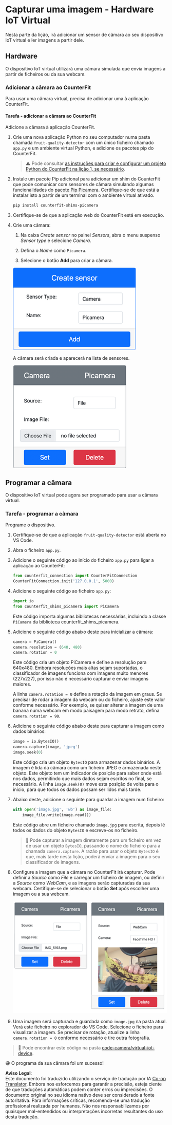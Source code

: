 <!--
CO_OP_TRANSLATOR_METADATA:
{
  "original_hash": "3ba7150ffc4a6999f6c3cfb4906ec7df",
  "translation_date": "2025-08-25T21:00:54+00:00",
  "source_file": "4-manufacturing/lessons/2-check-fruit-from-device/virtual-device-camera.md",
  "language_code": "pt"
}
-->
# Capturar uma imagem - Hardware IoT Virtual

Nesta parte da lição, irá adicionar um sensor de câmara ao seu dispositivo IoT virtual e ler imagens a partir dele.

## Hardware

O dispositivo IoT virtual utilizará uma câmara simulada que envia imagens a partir de ficheiros ou da sua webcam.

### Adicionar a câmara ao CounterFit

Para usar uma câmara virtual, precisa de adicionar uma à aplicação CounterFit.

#### Tarefa - adicionar a câmara ao CounterFit

Adicione a câmara à aplicação CounterFit.

1. Crie uma nova aplicação Python no seu computador numa pasta chamada `fruit-quality-detector` com um único ficheiro chamado `app.py` e um ambiente virtual Python, e adicione os pacotes pip do CounterFit.

    > ⚠️ Pode consultar [as instruções para criar e configurar um projeto Python do CounterFit na lição 1, se necessário](../../../1-getting-started/lessons/1-introduction-to-iot/virtual-device.md).

1. Instale um pacote Pip adicional para adicionar um shim do CounterFit que pode comunicar com sensores de câmara simulando algumas funcionalidades do [pacote Pip Picamera](https://pypi.org/project/picamera/). Certifique-se de que está a instalar isto a partir de um terminal com o ambiente virtual ativado.

    ```sh
    pip install counterfit-shims-picamera
    ```

1. Certifique-se de que a aplicação web do CounterFit está em execução.

1. Crie uma câmara:

    1. Na caixa *Create sensor* no painel *Sensors*, abra o menu suspenso *Sensor type* e selecione *Camera*.

    1. Defina o *Name* como `Picamera`.

    1. Selecione o botão **Add** para criar a câmara.

    ![As definições da câmara](../../../../../translated_images/counterfit-create-camera.a5de97f59c0bd3cbe0416d7e89a3cfe86d19fbae05c641c53a91286412af0a34.pt.png)

    A câmara será criada e aparecerá na lista de sensores.

    ![A câmara criada](../../../../../translated_images/counterfit-camera.001ec52194c8ee5d3f617173da2c79e1df903d10882adc625cbfc493525125d4.pt.png)

## Programar a câmara

O dispositivo IoT virtual pode agora ser programado para usar a câmara virtual.

### Tarefa - programar a câmara

Programe o dispositivo.

1. Certifique-se de que a aplicação `fruit-quality-detector` está aberta no VS Code.

1. Abra o ficheiro `app.py`.

1. Adicione o seguinte código ao início do ficheiro `app.py` para ligar a aplicação ao CounterFit:

    ```python
    from counterfit_connection import CounterFitConnection
    CounterFitConnection.init('127.0.0.1', 5000)
    ```

1. Adicione o seguinte código ao ficheiro `app.py`:

    ```python
    import io
    from counterfit_shims_picamera import PiCamera
    ```

    Este código importa algumas bibliotecas necessárias, incluindo a classe `PiCamera` da biblioteca counterfit_shims_picamera.

1. Adicione o seguinte código abaixo deste para inicializar a câmara:

    ```python
    camera = PiCamera()
    camera.resolution = (640, 480)
    camera.rotation = 0
    ```

    Este código cria um objeto PiCamera e define a resolução para 640x480. Embora resoluções mais altas sejam suportadas, o classificador de imagens funciona com imagens muito menores (227x227), por isso não é necessário capturar e enviar imagens maiores.

    A linha `camera.rotation = 0` define a rotação da imagem em graus. Se precisar de rodar a imagem da webcam ou do ficheiro, ajuste este valor conforme necessário. Por exemplo, se quiser alterar a imagem de uma banana numa webcam em modo paisagem para modo retrato, defina `camera.rotation = 90`.

1. Adicione o seguinte código abaixo deste para capturar a imagem como dados binários:

    ```python
    image = io.BytesIO()
    camera.capture(image, 'jpeg')
    image.seek(0)
    ```

    Este código cria um objeto `BytesIO` para armazenar dados binários. A imagem é lida da câmara como um ficheiro JPEG e armazenada neste objeto. Este objeto tem um indicador de posição para saber onde está nos dados, permitindo que mais dados sejam escritos no final, se necessário. A linha `image.seek(0)` move esta posição de volta para o início, para que todos os dados possam ser lidos mais tarde.

1. Abaixo deste, adicione o seguinte para guardar a imagem num ficheiro:

    ```python
    with open('image.jpg', 'wb') as image_file:
        image_file.write(image.read())
    ```

    Este código abre um ficheiro chamado `image.jpg` para escrita, depois lê todos os dados do objeto `BytesIO` e escreve-os no ficheiro.

    > 💁 Pode capturar a imagem diretamente para um ficheiro em vez de usar um objeto `BytesIO`, passando o nome do ficheiro para a chamada `camera.capture`. A razão para usar o objeto `BytesIO` é que, mais tarde nesta lição, poderá enviar a imagem para o seu classificador de imagens.

1. Configure a imagem que a câmara no CounterFit irá capturar. Pode definir a *Source* como *File* e carregar um ficheiro de imagem, ou definir a *Source* como *WebCam*, e as imagens serão capturadas da sua webcam. Certifique-se de selecionar o botão **Set** após escolher uma imagem ou a sua webcam.

    ![CounterFit com um ficheiro definido como fonte de imagem e uma webcam mostrando uma pessoa a segurar uma banana numa pré-visualização da webcam](../../../../../translated_images/counterfit-camera-options.eb3bd5150a8e7dffbf24bc5bcaba0cf2cdef95fbe6bbe393695d173817d6b8df.pt.png)

1. Uma imagem será capturada e guardada como `image.jpg` na pasta atual. Verá este ficheiro no explorador do VS Code. Selecione o ficheiro para visualizar a imagem. Se precisar de rotação, atualize a linha `camera.rotation = 0` conforme necessário e tire outra fotografia.

> 💁 Pode encontrar este código na pasta [code-camera/virtual-iot-device](../../../../../4-manufacturing/lessons/2-check-fruit-from-device/code-camera/virtual-iot-device).

😀 O programa da sua câmara foi um sucesso!

**Aviso Legal**:  
Este documento foi traduzido utilizando o serviço de tradução por IA [Co-op Translator](https://github.com/Azure/co-op-translator). Embora nos esforcemos para garantir a precisão, esteja ciente de que traduções automáticas podem conter erros ou imprecisões. O documento original no seu idioma nativo deve ser considerado a fonte autoritativa. Para informações críticas, recomenda-se uma tradução profissional realizada por humanos. Não nos responsabilizamos por quaisquer mal-entendidos ou interpretações incorretas resultantes do uso desta tradução.